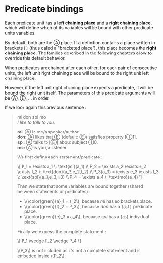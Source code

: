 # Predicate bindings

Each predicate unit has a **left chaining place** and a **right chaining
place**, which will define which of its variables will be bound with other
predicate units variables.

By default, both are the Ⓐ place. If a definition contains a place written in
brackets `[]` (thus called a "bracketed place"), this place becomes the **right
chaining place**. The families described in the following chapters allow to
override this default behavior.

When predicates are chained after each other, for each pair of consecutive
units, the left unit right chaining place will be bound to the right unit left
chaining place.

However, if the left unit right chaining place expects a predicate, it will be
bound the right unit itself. The parameters of this predicate arguments will be
Ⓐ, Ⓔ, ... in order.

If we look again this previous sentence :

> mi don spi mo  
> *I like to talk to you.*
>
> **mi:** Ⓐ is me/a speaker/author.  
> **don:** Ⓐ likes that Ⓔ (default: Ⓔ) satisfies property [Ⓘ1].  
> **spi:** Ⓐ talks to [Ⓔ] about subject Ⓘ0.  
> **mo:** Ⓐ is you, a listener.
>
> We first define each statement/predicate :
>
> \\[
> P_1 = \exists a_1 \\: \text{mi}(a_1) \\\\
> P_2 = \exists a_2 \exists e_2 \exists I_2 \\: \text{don}(a_2,e_2,I_2) \\\\
> P_3(a_3) = \exists e_3 \exists I_3 \\: \text{spi}(a_3,e_3,I_3) \\\\
> P_4 = \exists a_4 \\: \text{mo}(a_4)
> \\]
>
> Then we state that some variables are bound together (shared between
> statements or predicates) :
>
> - \\(\\color{green}{a}_1 = a_2\\), because *mi* has no brackets place.
> - \\(\\color{green}{I}_2 = P_3\\), because *don* has a `[Ⓘ1]`  predicate
>   place.
> - \\(\\color{green}{e}_3 = a_4\\), because *spi* has a `[Ⓔ]`  individual
>   place.
>
> Finally we express the complete statement :
>
> \\[
> P_1 \wedge P_2 \wedge P_4
> \\]
>
> \\(P_3\\) is not included as it's not a complete statement and is embeded
> inside \\(P_2\\).